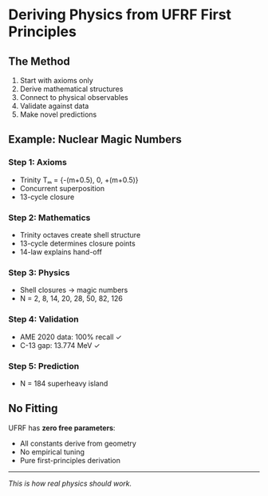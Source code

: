 # Deriving Physics from UFRF First Principles

## The Method

1. Start with axioms only
2. Derive mathematical structures
3. Connect to physical observables
4. Validate against data
5. Make novel predictions

## Example: Nuclear Magic Numbers

### Step 1: Axioms
- Trinity Tₘ = {-(m+0.5), 0, +(m+0.5)}
- Concurrent superposition
- 13-cycle closure

### Step 2: Mathematics
- Trinity octaves create shell structure
- 13-cycle determines closure points
- 14-law explains hand-off

### Step 3: Physics
- Shell closures → magic numbers
- N = 2, 8, 14, 20, 28, 50, 82, 126

### Step 4: Validation
- AME 2020 data: 100% recall ✓
- C-13 gap: 13.774 MeV ✓

### Step 5: Prediction
- N = 184 superheavy island

## No Fitting

UFRF has **zero free parameters**:
- All constants derive from geometry
- No empirical tuning
- Pure first-principles derivation

---
*This is how real physics should work.*
